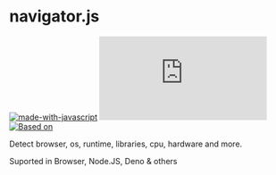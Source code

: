 # navigator.js
[![made-with-javascript](https://img.shields.io/badge/Made%20with-JavaScript-1f425f.svg)](https://www.javascript.com)  ![GitHub](https://img.shields.io/github/license/Saasmull/navigator.js)  [![Based on](https://img.shields.io/badge/based%20on-feature%20detection-brightgreen)](https://rlynjb.medium.com/js-interview-question-what-s-the-difference-between-feature-detection-feature-inference-and-76d2e4956a9b)

Detect browser, os, runtime, libraries, cpu, hardware and more.

Suported in Browser, Node.JS, Deno & others
